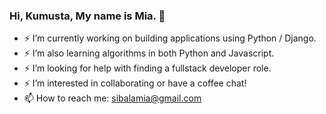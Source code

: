 ### Hi, Kumusta, My name is Mia. 👋

<!-- **msibala/msibala** is a ✨ _special_ ✨ repository because its `README.md` (this file) appears on your GitHub profile.

Here are some ideas to get you started: -->

- ⚡ I’m currently working on building applications using Python / Django.
- ⚡ I’m also learning algorithms in both Python and Javascript.
- ⚡ I’m looking for help with finding a fullstack developer role.
- ⚡ I’m interested in collaborating or have a coffee chat!
- 📫 How to reach me: sibalamia@gmail.com

